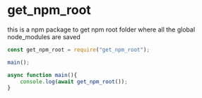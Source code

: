 # get_npm_root

this is a npm package to get npm root folder where all the global node_modules are saved


```js
const get_npm_root = require("get_npm_root");

main();

async function main(){
    console.log(await get_npm_root());
}

```
